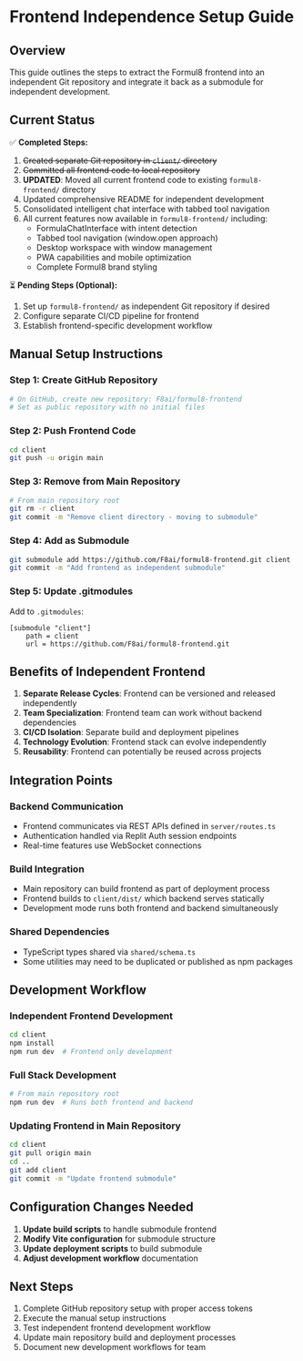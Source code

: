 # Frontend Independence Setup Guide

## Overview
This guide outlines the steps to extract the Formul8 frontend into an independent Git repository and integrate it back as a submodule for independent development.

## Current Status
✅ **Completed Steps:**
1. ~~Created separate Git repository in `client/` directory~~
2. ~~Committed all frontend code to local repository~~
3. **UPDATED**: Moved all current frontend code to existing `formul8-frontend/` directory
4. Updated comprehensive README for independent development
5. Consolidated intelligent chat interface with tabbed tool navigation
6. All current features now available in `formul8-frontend/` including:
   - FormulaChatInterface with intent detection
   - Tabbed tool navigation (window.open approach)
   - Desktop workspace with window management
   - PWA capabilities and mobile optimization
   - Complete Formul8 brand styling

⏳ **Pending Steps (Optional):**
1. Set up `formul8-frontend/` as independent Git repository if desired
2. Configure separate CI/CD pipeline for frontend
3. Establish frontend-specific development workflow

## Manual Setup Instructions

### Step 1: Create GitHub Repository
```bash
# On GitHub, create new repository: F8ai/formul8-frontend
# Set as public repository with no initial files
```

### Step 2: Push Frontend Code
```bash
cd client
git push -u origin main
```

### Step 3: Remove from Main Repository
```bash
# From main repository root
git rm -r client
git commit -m "Remove client directory - moving to submodule"
```

### Step 4: Add as Submodule
```bash
git submodule add https://github.com/F8ai/formul8-frontend.git client
git commit -m "Add frontend as independent submodule"
```

### Step 5: Update .gitmodules
Add to `.gitmodules`:
```
[submodule "client"]
    path = client
    url = https://github.com/F8ai/formul8-frontend.git
```

## Benefits of Independent Frontend

1. **Separate Release Cycles**: Frontend can be versioned and released independently
2. **Team Specialization**: Frontend team can work without backend dependencies
3. **CI/CD Isolation**: Separate build and deployment pipelines
4. **Technology Evolution**: Frontend stack can evolve independently
5. **Reusability**: Frontend can potentially be reused across projects

## Integration Points

### Backend Communication
- Frontend communicates via REST APIs defined in `server/routes.ts`
- Authentication handled via Replit Auth session endpoints
- Real-time features use WebSocket connections

### Build Integration
- Main repository can build frontend as part of deployment process
- Frontend builds to `client/dist/` which backend serves statically
- Development mode runs both frontend and backend simultaneously

### Shared Dependencies
- TypeScript types shared via `shared/schema.ts`
- Some utilities may need to be duplicated or published as npm packages

## Development Workflow

### Independent Frontend Development
```bash
cd client
npm install
npm run dev  # Frontend only development
```

### Full Stack Development
```bash
# From main repository root
npm run dev  # Runs both frontend and backend
```

### Updating Frontend in Main Repository
```bash
cd client
git pull origin main
cd ..
git add client
git commit -m "Update frontend submodule"
```

## Configuration Changes Needed

1. **Update build scripts** to handle submodule frontend
2. **Modify Vite configuration** for submodule structure
3. **Update deployment scripts** to build submodule
4. **Adjust development workflow** documentation

## Next Steps

1. Complete GitHub repository setup with proper access tokens
2. Execute the manual setup instructions
3. Test independent frontend development workflow
4. Update main repository build and deployment processes
5. Document new development workflows for team